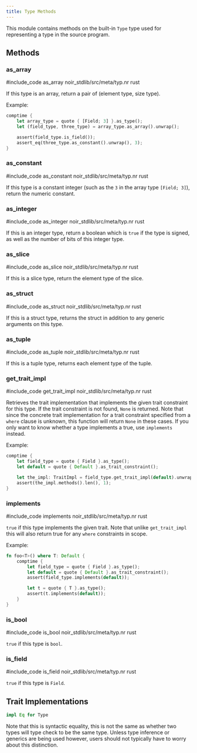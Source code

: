 ```yaml
---
title: Type Methods
---
```


This module contains methods on the built-in `Type` type used for representing
a type in the source program.

## Methods

### as_array

#include_code as_array noir_stdlib/src/meta/typ.nr rust

If this type is an array, return a pair of (element type, size type).

Example:

```rust
comptime {
    let array_type = quote { [Field; 3] }.as_type();
    let (field_type, three_type) = array_type.as_array().unwrap();

    assert(field_type.is_field());
    assert_eq(three_type.as_constant().unwrap(), 3);
}
```

### as_constant

#include_code as_constant noir_stdlib/src/meta/typ.nr rust

If this type is a constant integer (such as the `3` in the array type `[Field; 3]`),
return the numeric constant.

### as_integer

#include_code as_integer noir_stdlib/src/meta/typ.nr rust

If this is an integer type, return a boolean which is `true`
if the type is signed, as well as the number of bits of this integer type.

### as_slice

#include_code as_slice noir_stdlib/src/meta/typ.nr rust

If this is a slice type, return the element type of the slice.

### as_struct

#include_code as_struct noir_stdlib/src/meta/typ.nr rust

If this is a struct type, returns the struct in addition to
any generic arguments on this type.

### as_tuple

#include_code as_tuple noir_stdlib/src/meta/typ.nr rust

If this is a tuple type, returns each element type of the tuple.

### get_trait_impl

#include_code get_trait_impl noir_stdlib/src/meta/typ.nr rust

Retrieves the trait implementation that implements the given
trait constraint for this type. If the trait constraint is not
found, `None` is returned. Note that since the concrete trait implementation
for a trait constraint specified from a `where` clause is unknown,
this function will return `None` in these cases. If you only want to know
whether a type implements a true, use `implements` instead.

Example:

```rust
comptime {
    let field_type = quote { Field }.as_type();
    let default = quote { Default }.as_trait_constraint();

    let the_impl: TraitImpl = field_type.get_trait_impl(default).unwrap();
    assert(the_impl.methods().len(), 1);
}
```

### implements

#include_code implements noir_stdlib/src/meta/typ.nr rust

`true` if this type implements the given trait. Note that unlike
`get_trait_impl` this will also return true for any `where` constraints
in scope.

Example:

```rust
fn foo<T>() where T: Default {
    comptime {
        let field_type = quote { Field }.as_type();
        let default = quote { Default }.as_trait_constraint();
        assert(field_type.implements(default));

        let t = quote { T }.as_type();
        assert(t.implements(default));
    }
}
```

### is_bool

#include_code is_bool noir_stdlib/src/meta/typ.nr rust

`true` if this type is `bool`.

### is_field

#include_code is_field noir_stdlib/src/meta/typ.nr rust

`true` if this type is `Field`.

## Trait Implementations

```rust
impl Eq for Type
```
Note that this is syntactic equality, this is not the same as whether two types will type check
to be the same type. Unless type inference or generics are being used however, users should not
typically have to worry about this distinction.
